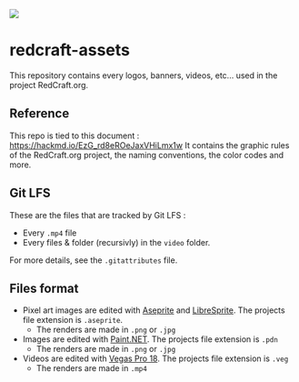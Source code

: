 ![](./image/logo/inline_org/inline_org_outline.png)
# redcraft-assets

This repository contains every logos, banners, videos, etc... used in the project RedCraft.org.

## Reference
This repo is tied to this document : https://hackmd.io/EzG_rd8eROeJaxVHiLmx1w
It contains the graphic rules of the RedCraft.org project, the naming conventions, the color codes and more.

## Git LFS
These are the files that are tracked by Git LFS :
- Every `.mp4` file
- Every files & folder (recursivly) in the `video` folder.

For more details, see the `.gitattributes` file.

## Files format

- Pixel art images are edited with [Aseprite](https://www.aseprite.org/) and [LibreSprite](https://libresprite.github.io/). The projects file extension is `.aseprite`.
    - The renders are made in `.png` or `.jpg`
- Images are edited with [Paint.NET](https://www.getpaint.net/). The projects file extension is `.pdn`
    - The renders are made in `.png` or `.jpg`
- Videos are edited with [Vegas Pro 18](https://www.vegascreativesoftware.com/fr-ch/vegas-pro/). The projects file extension is `.veg`
    - The renders are made in `.mp4`